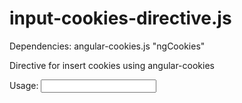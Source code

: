 # input-cookies-directive.js
Dependencies: angular-cookies.js "ngCookies"

Directive for insert cookies using angular-cookies

Usage: <input type="text" input-cookie cookie-name="city" cookie-value="{{New York}}"/>

